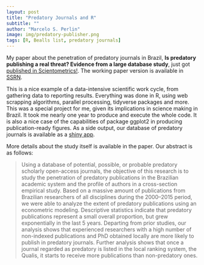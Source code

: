 ```yaml
---
layout: post
title: "Predatory Journals and R"
subtitle: ""
author: "Marcelo S. Perlin"
image: img/predatory-publisher.png
tags: [R, Bealls list, predatory journals]
---
```


My paper about the penetration of predatory journals in Brazil, **Is predatory publishing a real threat? Evidence from a large database study**, just got [published in Scientometrics!](https://link.springer.com/article/10.1007/s11192-018-2750-6?wt_mc=Internal.Event.1.SEM.ArticleAuthorOnlineFirst). The working paper version is available in [SSRN](https://papers.ssrn.com/sol3/papers.cfm?abstract_id=3067958).

This is a nice example of a data-intensive scientific work cycle, from gathering data to reporting results. Everything was done in R, using web scrapping algorithms, parallel processing, tidyverse packages and more. This was a special project for me, given its implications in science making in Brazil. It took me nearly one year to produce and execute the whole code. It is also a nice case of the capabilities of package ggplot2 in producing publication-ready figures. As a side output, our database of predatory journals is available as a [shiny app](http://www.msperlin.com/shiny/predatory/).

More details about the study itself is available in the paper. Our abstract is as follows: 

>  Using a database of potential, possible, or probable predatory scholarly open-access journals, the objective of this research is to study the penetration of predatory publications in the Brazilian academic system and the profile of authors in a cross-section empirical study. Based on a massive amount of publications from Brazilian researchers of all disciplines during the 2000–2015 period, we were able to analyze the extent of predatory publications using an econometric modeling. Descriptive statistics indicate that predatory publications represent a small overall proportion, but grew exponentially in the last 5 years. Departing from prior studies, our analysis shows that experienced researchers with a high number of non-indexed publications and PhD obtained locally are more likely to publish in predatory journals. Further analysis shows that once a journal regarded as predatory is listed in the local ranking system, the Qualis, it starts to receive more publications than non-predatory ones.


